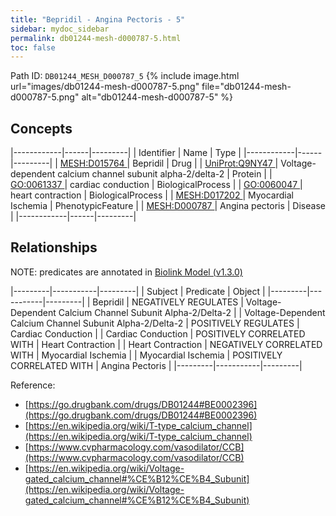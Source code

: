 ```yaml
---
title: "Bepridil - Angina Pectoris - 5"
sidebar: mydoc_sidebar
permalink: db01244-mesh-d000787-5.html
toc: false 
---
```



Path ID: `DB01244_MESH_D000787_5`
{% include image.html url="images/db01244-mesh-d000787-5.png" file="db01244-mesh-d000787-5.png" alt="db01244-mesh-d000787-5" %}

## Concepts

|------------|------|---------|
| Identifier | Name | Type    |
|------------|------|---------|
| <a href="https://identifiers.org/MESH:D015764">MESH:D015764 </a> | Bepridil | Drug |
| <a href="https://identifiers.org/UniProt:Q9NY47">UniProt:Q9NY47 </a> | Voltage-dependent calcium channel subunit alpha-2/delta-2 | Protein |
| <a href="https://identifiers.org/GO:0061337">GO:0061337 </a> | cardiac conduction | BiologicalProcess |
| <a href="https://identifiers.org/GO:0060047">GO:0060047 </a> | heart contraction | BiologicalProcess |
| <a href="https://identifiers.org/MESH:D017202">MESH:D017202 </a> | Myocardial Ischemia | PhenotypicFeature |
| <a href="https://identifiers.org/MESH:D000787">MESH:D000787 </a> | Angina pectoris | Disease |
|------------|------|---------|

## Relationships


NOTE: predicates are annotated in <a href="https://github.com/biolink/biolink-model/releases/tag/v1.3.0">Biolink Model (v1.3.0)</a>

|---------|-----------|---------|
| Subject | Predicate | Object  |
|---------|-----------|---------|
| Bepridil | NEGATIVELY REGULATES | Voltage-Dependent Calcium Channel Subunit Alpha-2/Delta-2 |
| Voltage-Dependent Calcium Channel Subunit Alpha-2/Delta-2 | POSITIVELY REGULATES | Cardiac Conduction |
| Cardiac Conduction | POSITIVELY CORRELATED WITH | Heart Contraction |
| Heart Contraction | NEGATIVELY CORRELATED WITH | Myocardial Ischemia |
| Myocardial Ischemia | POSITIVELY CORRELATED WITH | Angina Pectoris |
|---------|-----------|---------|

Reference: 
  - [https://go.drugbank.com/drugs/DB01244#BE0002396](https://go.drugbank.com/drugs/DB01244#BE0002396)
  - [https://en.wikipedia.org/wiki/T-type_calcium_channel](https://en.wikipedia.org/wiki/T-type_calcium_channel)
  - [https://www.cvpharmacology.com/vasodilator/CCB](https://www.cvpharmacology.com/vasodilator/CCB)
  - [https://en.wikipedia.org/wiki/Voltage-gated_calcium_channel#%CE%B12%CE%B4_Subunit](https://en.wikipedia.org/wiki/Voltage-gated_calcium_channel#%CE%B12%CE%B4_Subunit)
